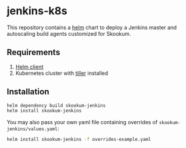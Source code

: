 # jenkins-k8s

This repository contains a [helm](https://docs.helm.sh) chart to deploy a Jenkins master and autoscaling build agents customized for Skookum.

## Requirements

  1. [Helm client](https://docs.helm.sh/using_helm/#installing-the-helm-client)
  1. Kubernetes cluster with [tiller](https://docs.helm.sh/using_helm/#installing-tiller) installed

## Installation

```bash
helm dependency build skookum-jenkins
helm install skookum-jenkins
```

You may also pass your own yaml file containing overrides of `skookum-jenkins/values.yaml`:

```bash
helm install skookum-jenkins -f overrides-example.yaml
```